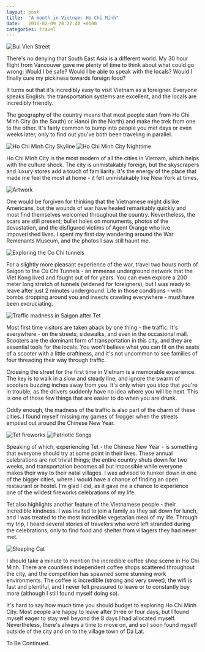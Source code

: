 ```yaml
---
layout: post
title:  "A month in Vietnam: Ho Chi Minh"
date:   2016-02-09 20:22:40 +0100
categories: travel
---
```


![Bui Vien Street](http://res.cloudinary.com/jms-personal/image/upload/v1455775771/HCM_-_2_nvd9dq.jpg)

There's no denying that South East Asia is a different world. My 30 hour flight from Vancouver gave me plenty of time to think about what could go wrong: Would I be safe? Would I be able to speak with the locals? Would I finally cure my pickiness towards foreign food?

It turns out that it's incredibly easy to visit Vietnam as a foreigner. Everyone speaks English; the transportation systems are excellent, and the locals are incredibly friendly.

The geography of the country means that most people start from Ho Chi Minh City (in the South) or Hanoi (in the North) and make the trek from one to the other. It's fairly common to bump into people you met days or even weeks later, only to find out you've both been traveling in parallel.

![Ho Chi Minh City Skyline](http://res.cloudinary.com/jms-personal/image/upload/v1455775820/HCM_-_18_enva5z.jpg)
![Ho Chi Minh City Nighttime](http://res.cloudinary.com/jms-personal/image/upload/v1455775788/HCM_-_11_jvi8y9.jpg)

Ho Chi Minh City is the most modern of all the cities in Vietnam, which helps with the culture shock. The city is unmistakably foreign, but the skyscrapers and luxury stores add a touch of familiarity. It's the energy of the place that made me feel the most at home - it felt unmistakably like New York at times.

![Artwork](http://res.cloudinary.com/jms-personal/image/upload/v1455855686/DSC02985_yauuln.jpg)

One would be forgiven for thinking that the Vietnamese might dislike Americans, but the wounds of war have healed remarkably quickly and most find themselves welcomed throughout the country. Nevertheless, the scars are still present; bullet holes on monuments, photos of the devastation, and the disfigured victims of Agent Orange who live impoverished lives. I spent my first day wandering around the War Remenants Museum, and the photos I saw still haunt me.

![Exploring the Co Chi tunnels](http://res.cloudinary.com/jms-personal/image/upload/v1455775865/HCM_-_33_j4f2ku.jpg)

For a slightly more pleasant experience of the war, travel two hours north of Saigon to the Củ Chi Tunnels - an immense underground network that the Viet Kong lived and fought out of for years. You can even explore a 200 meter long stretch of tunnels (widened for foreigners), but I was ready to leave after just 2 minutes underground. Life in those conditions - with bombs dropping around you and insects crawling everywhere - must have been excruciating.

![Traffic madness in Saigon after Tet](http://res.cloudinary.com/jms-personal/image/upload/v1455775837/HCM_-_24_db4mdf.jpg)

Most first time visitors are taken aback by one thing - the traffic. It's everywhere - on the streets, sidewalks, and even in the occasional mall. Scooters are the dominant form of transportation in this city, and they are essential tools for the locals. You won't believe what you can fit on the seats of a scooter with a little craftiness, and it's not uncommon to see families of four threading their way through traffic.

Crossing the street for the first time in Vietnam is a memorable experience. The key is to walk in a slow and steady line, and ignore the swarm of scooters buzzing inches away from you. It's only when you stop that you're in trouble, as the drivers suddenly have no idea where you will be next. This is one of those few things that are easier to do when you are drunk.

Oddly enough, the madness of the traffic is also part of the charm of these cities. I found myself missing my games of frogger when the streets emptied out around the Chinese New Year.

![Tet fireworks](http://res.cloudinary.com/jms-personal/image/upload/v1455775831/HCM_-_23_ekgpvp.jpg)
![Patriotic Songs](http://res.cloudinary.com/jms-personal/image/upload/v1455775759/HCM_-_5_auknyu.jpg)

Speaking of which, experiencing Tet - the Chinese New Year - is something that everyone should try at some point in their lives. These annual celebrations are not trivial things; the entire country shuts down for two weeks, and transportation becomes all but impossible while everyone makes their way to their natal villages. I was advised to hunker down in one of the bigger cities, where I would have a chance of finding an open restaurant or hostel. I'm glad I did, as it gave me a chance to experience one of the wildest fireworks celebrations of my life.

Tet also highlights another feature of the Vietnamese people - their incredible kindness. I was invited to join a family as they sat down for lunch, and I was treated to the most incredible vegetarian meal of my life. Through my trip, I heard several stories of travelers who were left stranded during the celebrations, only to find food and shelter from villagers they had never met.

![Sleeping Cat](http://res.cloudinary.com/jms-personal/image/upload/v1455775782/HCM_-_8_lziykv.jpg)

I should take a minute to mention the incredible coffee shop scene in Ho Chi Minh. There are countless independent coffee shops scattered throughout the city, and the competition has spawned some stunning work environments. The coffee is incredible (strong and very sweet), the wifi is fast and plentiful, and I never felt pressured to leave or to constantly buy more (although I still found myself doing so).

It's hard to say how much time you should budget to exploring Ho Chi Minh City. Most people are happy to leave after three or four days, but I found myself eager to stay well beyond the 8 days I had allocated myself. Nevertheless, there's always a time to move on, and so I soon found myself outside of the city and on to the village town of Da Lat.

To Be Continued.
